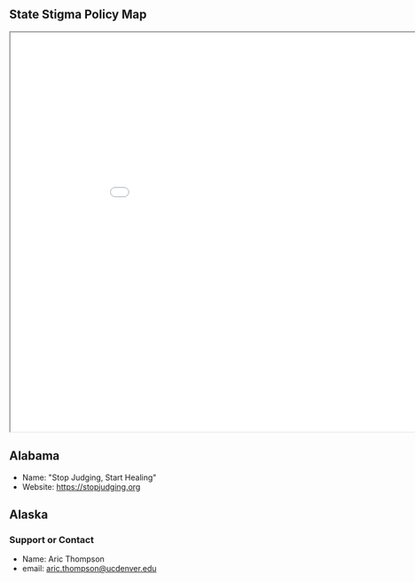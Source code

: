 ## State Stigma Policy Map

<iframe src="stigma_campaign_map.html" height="720" width="960"></iframe>

## Alabama
- Name: "Stop Judging, Start Healing"
- Website: https://stopjudging.org

## Alaska

### Support or Contact
- Name: Aric Thompson
- email: aric.thompson@ucdenver.edu
